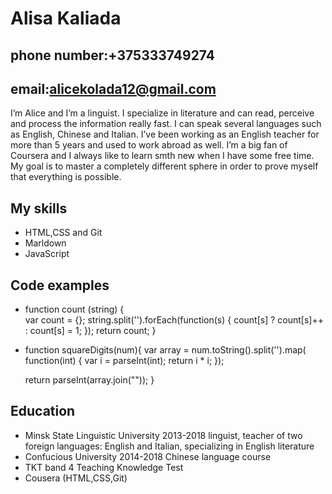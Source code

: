 # Alisa Kaliada 
## phone number:+375333749274
## email:alicekolada12@gmail.com
I’m Alice and I’m a linguist. I specialize in literature and can read, perceive and process the information really fast. I can speak several languages such as English, Chinese and Italian. I’ve been working as an English teacher for more than 5 years and used to work abroad as well. I’m a big fan of Coursera and I always like to learn smth new when I have some free time. My goal is to master a completely different sphere in order to prove myself that everything is possible.
## My skills
* HTML,CSS and Git 
* Marldown 
* JavaScript
## Code examples
* function count (string) {  
  var count = {};
  string.split('').forEach(function(s) {
     count[s] ? count[s]++ : count[s] = 1;
  });
  return count;
}
* function squareDigits(num){
  var array = num.toString().split('').map( function(int) {
    var i = parseInt(int);
    return i * i;
  });
  
  return parseInt(array.join(""));
}
## Education
* Minsk State Linguistic University 2013-2018 linguist, teacher of two foreign languages: English and Italian, specializing in English literature
* Confucious University 2014-2018 Chinese language course
* TKT band 4 Teaching Knowledge Test
* Cousera (HTML,CSS,Git)